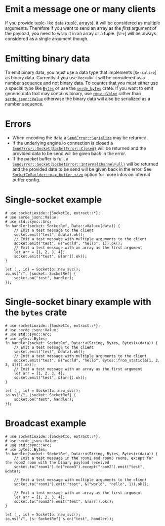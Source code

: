 # Emit a message one or many clients

If you provide tuple-like data (tuple, arrays), it will be considered as multiple arguments.
Therefore if you want to send an array as the _first_ argument of the payload,
you need to wrap it in an array or a tuple. [`Vec`] will be always considered as a single argument though.

# Emitting binary data
To emit binary data, you must use a data type that implements [`Serialize`] as binary data.
Currently if you use `Vec<u8>` it will be considered as a number sequence and not binary data.
To counter that you must either use a special type like [`Bytes`] or use the [`serde_bytes`] crate.
If you want to emit generic data that may contains binary, use [`rmpv::Value`] rather
than [`serde_json::Value`] otherwise the binary data will also be serialized as a number sequence.

# Errors
* When encoding the data a [`SendError::Serialize`] may be returned.
* If the underlying engine.io connection is closed a [`SendError::Socket(SocketError::Closed)`]
  will be returned and the provided data to be send will be given back in the error.
* If the packet buffer is full, a [`SendError::Socket(SocketError::InternalChannelFull)`]
  will be returned and the provided data to be send will be given back in the error.
  See [`SocketIoBuilder::max_buffer_size`] option for more infos on internal buffer config.

[`SocketIoBuilder::max_buffer_size`]: crate::SocketIoBuilder#method.max_buffer_size
[`SendError::Serialize`]: crate::SendError::Serialize
[`SendError::Socket(SocketError::Closed)`]: crate::SocketError::Closed
[`SendError::Socket(SocketError::InternalChannelFull)`]: crate::SocketError::InternalChannelFull
[`Bytes`]: bytes::Bytes
[`serde_bytes`]: https://docs.rs/serde_bytes
[`rmpv::Value`]: https://docs.rs/rmpv
[`serde_json::Value`]: https://docs.rs/serde_json/latest/serde_json/value

# Single-socket example
```
# use socketioxide::{SocketIo, extract::*};
# use serde_json::Value;
# use std::sync::Arc;
fn handler(socket: SocketRef, Data::<Value>(data)) {
    // Emit a test message to the client
    socket.emit("test", &data).ok();
    // Emit a test message with multiple arguments to the client
    socket.emit("test", &("world", "hello", 1)).ok();
    // Emit a test message with an array as the first argument
    let arr = [1, 2, 3, 4];
    socket.emit("test", &[arr]).ok();
}

let (_, io) = SocketIo::new_svc();
io.ns("/", |socket: SocketRef| {
    socket.on("test", handler);
});
```

# Single-socket binary example with the `bytes` crate
```
# use socketioxide::{SocketIo, extract::*};
# use serde_json::Value;
# use std::sync::Arc;
# use bytes::Bytes;
fn handler(socket: SocketRef, Data::<(String, Bytes, Bytes)>(data)) {
    // Emit a test message to the client
    socket.emit("test", &data).ok();
    // Emit a test message with multiple arguments to the client
    socket.emit("test", &("world", "hello", Bytes::from_static(&[1, 2, 3, 4]))).ok();
    // Emit a test message with an array as the first argument
    let arr = [1, 2, 3, 4];
    socket.emit("test", &[arr]).ok();
}

let (_, io) = SocketIo::new_svc();
io.ns("/", |socket: SocketRef| {
    socket.on("test", handler);
});
```

# Broadcast example
```
# use socketioxide::{SocketIo, extract::*};
# use serde_json::Value;
# use std::sync::Arc;
# use bytes::Bytes;
fn handler(socket: SocketRef, Data::<(String, Bytes, Bytes)>(data)) {
    // Emit a test message in the room1 and room3 rooms, except for the room2 room with the binary payload received
    socket.to("room1").to("room3").except("room2").emit("test", &data);

    // Emit a test message with multiple arguments to the client
    socket.to("room1").emit("test", &("world", "hello", 1)).ok();

    // Emit a test message with an array as the first argument
    let arr = [1, 2, 3, 4];
    socket.to("room2").emit("test", &[arr]).ok();
}

let (_, io) = SocketIo::new_svc();
io.ns("/", |s: SocketRef| s.on("test", handler));
```
